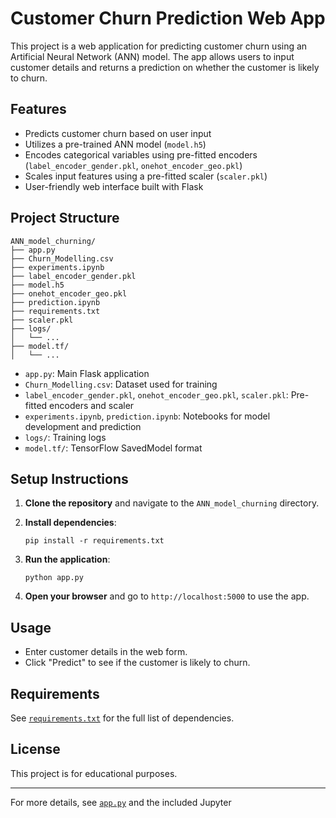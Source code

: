 # Customer Churn Prediction Web App

This project is a web application for predicting customer churn using an Artificial Neural Network (ANN) model. The app allows users to input customer details and returns a prediction on whether the customer is likely to churn.

## Features

- Predicts customer churn based on user input
- Utilizes a pre-trained ANN model (`model.h5`)
- Encodes categorical variables using pre-fitted encoders (`label_encoder_gender.pkl`, `onehot_encoder_geo.pkl`)
- Scales input features using a pre-fitted scaler (`scaler.pkl`)
- User-friendly web interface built with Flask

## Project Structure

```
ANN_model_churning/
├── app.py
├── Churn_Modelling.csv
├── experiments.ipynb
├── label_encoder_gender.pkl
├── model.h5
├── onehot_encoder_geo.pkl
├── prediction.ipynb
├── requirements.txt
├── scaler.pkl
├── logs/
│   └── ...
├── model.tf/
│   └── ...
```

- `app.py`: Main Flask application
- `Churn_Modelling.csv`: Dataset used for training
- `label_encoder_gender.pkl`, `onehot_encoder_geo.pkl`, `scaler.pkl`: Pre-fitted encoders and scaler
- `experiments.ipynb`, `prediction.ipynb`: Notebooks for model development and prediction
- `logs/`: Training logs
- `model.tf/`: TensorFlow SavedModel format

## Setup Instructions

1. **Clone the repository** and navigate to the `ANN_model_churning` directory.

2. **Install dependencies**:
   ```
   pip install -r requirements.txt
   ```

3. **Run the application**:
   ```
   python app.py
   ```

4. **Open your browser** and go to `http://localhost:5000` to use the app.

## Usage

- Enter customer details in the web form.
- Click "Predict" to see if the customer is likely to churn.

## Requirements

See [`requirements.txt`](ANN_model_churning/requirements.txt) for the full list of dependencies.

## License

This project is for educational purposes.

---

For more details, see [`app.py`](ANN_model_churning/app.py) and the included Jupyter
